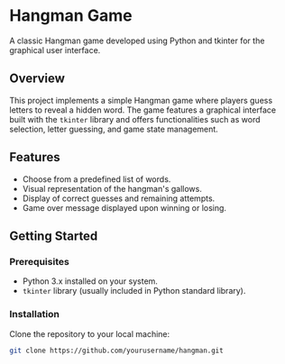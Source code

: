 # Hangman Game

A classic Hangman game developed using Python and tkinter for the graphical user interface.

## Overview

This project implements a simple Hangman game where players guess letters to reveal a hidden word. The game features a graphical interface built with the `tkinter` library and offers functionalities such as word selection, letter guessing, and game state management.

## Features

- Choose from a predefined list of words.
- Visual representation of the hangman's gallows.
- Display of correct guesses and remaining attempts.
- Game over message displayed upon winning or losing.

## Getting Started

### Prerequisites

- Python 3.x installed on your system.
- `tkinter` library (usually included in Python standard library).

### Installation

Clone the repository to your local machine:

```bash
git clone https://github.com/yourusername/hangman.git
